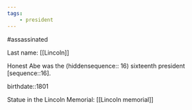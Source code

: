```yaml
---
tags:
    - president
---
```


#assassinated

Last name: [[Lincoln]]

Honest Abe was the (hiddensequence:: 16) sixteenth president [sequence::16].

birthdate::1801

Statue in the Lincoln Memorial: [[Lincoln memorial]]

